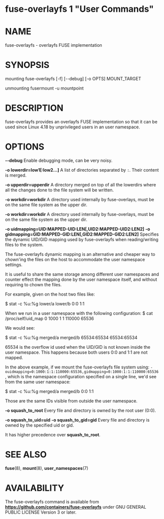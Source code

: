 fuse-overlayfs 1 "User Commands"
==================================================

# NAME

fuse-overlayfs - overlayfs FUSE implementation

# SYNOPSIS

mounting
    fuse-overlayfs [-f] [--debug] [-o OPTS] MOUNT_TARGET

unmounting
    fusermount -u mountpoint

# DESCRIPTION

fuse-overlayfs provides an overlayfs FUSE implementation so that it
can be used since Linux 4.18 by unprivileged users in an user
namespace.

# OPTIONS

**--debug**
Enable debugging mode, can be very noisy.

**-o lowerdir=low1[:low2...]**
A list of directories separated by `:`.  Their content is merged.

**-o upperdir=upperdir**
A directory merged on top of all the lowerdirs where all the changes
done to the file system will be written.

**-o workdir=workdir**
A directory used internally by fuse-overlays, must be on the same file
system as the upper dir.

**-o workdir=workdir**
A directory used internally by fuse-overlays, must be on the same file
system as the upper dir.

**-o uidmapping=UID:MAPPED-UID:LEN[,UID2:MAPPED-UID2:LEN2]**
**-o gidmapping=GID:MAPPED-GID:LEN[,GID2:MAPPED-GID2:LEN2]**
Specifies the dynamic UID/GID mapping used by fuse-overlayfs when
reading/writing files to the system.

The fuse-overlayfs dynamic mapping is an alternative and cheaper way
to chown'ing the files on the host to accommodate the user namespace
settings.

It is useful to share the same storage among different user namespaces
and counter effect the mapping done by the user namespace itself, and
without requiring to chown the files.

For example, given on the host two files like:

$ stat -c %u:%g lower/a lower/b
0:0
1:1

When we run in a user namespace with the following configuration:
$ cat /proc/self/uid_map
         0       1000          1
         1     110000      65536

We would see:

$ stat -c %u:%g merged/a merged/b
65534:65534
65534:65534

65534 is the overflow id used when the UID/GID is not known inside the
user namespace.  This happens because both users 0:0 and 1:1 are not
mapped.

In the above example, if we mount the fuse-overlayfs file system using:
`-ouidmapping=0:1000:1:1:110000:65536,gidmapping=0:1000:1:1:110000:65536`,
which is the namespace configuration specified on a single line, we'd
see from the same user namespace:

$ stat -c %u:%g merged/a merged/b
0:0
1:1

Those are the same IDs visible from outside the user namespace.

**-o squash_to_root**
Every file and directory is owned by the root user (0:0).

**-o squash_to_uid=uid**
**-o squash_to_gid=gid**
Every file and directory is owned by the specified uid or gid.

It has higher precedence over **squash_to_root**.

# SEE ALSO

**fuse**(8), **mount**(8), **user_namespaces**(7)

# AVAILABILITY

The fuse-overlayfs command is available from
**https://github.com/containers/fuse-overlayfs** under GNU GENERAL PUBLIC LICENSE Version 3 or later.
